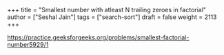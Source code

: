 +++
title = "Smallest number with atleast N trailing zeroes in factorial"
author = ["Seshal Jain"]
tags = ["search-sort"]
draft = false
weight = 2113
+++

<https://practice.geeksforgeeks.org/problems/smallest-factorial-number5929/1>

